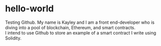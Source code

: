 # hello-world
Testing Github.
My name is Kayley and I am a front end-developer who is diving into a pool of blockchain, Ethereum, and smart contracts.  
I intend to use Github to store an example of a smart contract I write using Solidity. 

